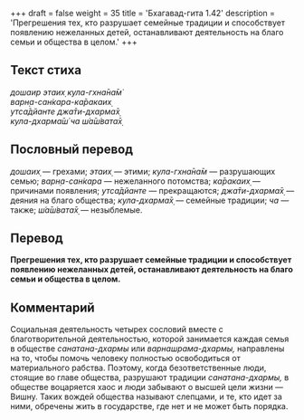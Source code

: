 +++
draft = false
weight = 35
title = 'Бхагавад-гита 1.42'
description = 'Прегрешения тех, кто разрушает семейные традиции и способствует появлению нежеланных детей, останавливают деятельность на благо семьи и общества в целом.'
+++

## Текст стиха

_дошаир этаих̣ кула-гхна̄на̄м̇  
варн̣а-сан̇кара-ка̄ракаих̣  
утса̄дйанте джа̄ти-дхарма̄х̣  
кула-дхарма̄ш́ ча ш́а̄ш́вата̄х̣_

## Пословный перевод

_дошаих̣_ — грехами; _этаих̣_ — этими; _кула_\-_гхна̄на̄м_ — разрушающих семью; _варн̣а_\-_сан̇кара_ — нежеланного потомства; _ка̄ракаих̣_ — причинами появления; _утса̄дйанте_ — прекращаются; _джа̄ти_\-_дхарма̄х̣_ — деяния на благо общества; _кула_\-_дхарма̄х̣_ — семейные традиции; _ча_ — также; _ш́а̄ш́вата̄х̣_ — незыблемые.

## Перевод

**Прегрешения тех, кто разрушает семейные традиции и способствует появлению нежеланных детей, останавливают деятельность на благо семьи и общества в целом.**

## Комментарий

Социальная деятельность четырех сословий вместе с благотворительной деятельностью, которой занимается каждая семья в обществе _санатана-дхармы_ или _варнашрама-дхармы,_ направлены на то, чтобы помочь человеку полностью освободиться от материального рабства. Поэтому, когда безответственные люди, стоящие во главе общества, разрушают традиции _санатана-дхармы,_ в обществе воцаряется хаос и люди забывают о высшей цели жизни — Вишну. Таких вождей общества называют слепцами, и те, кто идет за ними, обречены жить в государстве, где нет и не может быть порядка.
